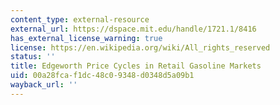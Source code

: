 ```yaml
---
content_type: external-resource
external_url: https://dspace.mit.edu/handle/1721.1/8416
has_external_license_warning: true
license: https://en.wikipedia.org/wiki/All_rights_reserved
status: ''
title: Edgeworth Price Cycles in Retail Gasoline Markets
uid: 00a28fca-f1dc-48c0-9348-d0348d5a09b1
wayback_url: ''
---
```

